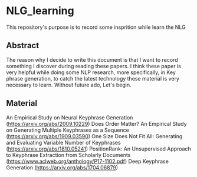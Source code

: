 # NLG_learning
This repository's purpose is to record some insprition while learn the NLG

## Abstract
The reason why I decide to write this document is that I want to record something I discover during reading these papers. I think these paper is very helpful while doing some NLP research, more specifically, in Key phrase generation, to catch the latest technology these material is very necessary to learn. Without future ado, Let's begin.

## Material
An Empirical Study on Neural Keyphrase Generation (https://arxiv.org/abs/2009.10229)
Does Order Matter? An Empirical Study on Generating Multiple Keyphrases as a Sequence (https://arxiv.org/abs/1909.03590)
One Size Does Not Fit All: Generating and Evaluating Variable Number of Keyphrases (https://arxiv.org/abs/1810.05241)
PositionRank: An Unsupervised Approach to Keyphrase Extraction from Scholarly Documents (https://www.aclweb.org/anthology/P17-1102.pdf)
Deep Keyphrase Generation (https://arxiv.org/abs/1704.06879)

## 
